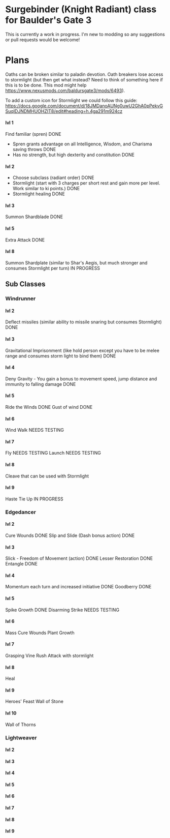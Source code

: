 # Surgebinder (Knight Radiant) class for Baulder's Gate 3
This is currently a work in progress. I'm new to modding so any suggestions or pull requests would be welcome!

# Plans
Oaths can be broken similar to paladin devotion. Oath breakers lose access to stormlight (but then get what instead? Need to think of something here if this is to be done. This mod might help https://www.nexusmods.com/baldursgate3/mods/6493).

To add a custom icon for Stormlight we could follow this guide: https://docs.google.com/document/d/18JMDanoAUNg0uwU2GhA0pPekvGSuqIDJNDMHUOHZIT8/edit#heading=h.4ga291m924cz

#### lvl 1
Find familiar (spren) DONE
* Spren grants advantage on all Intelligence, Wisdom, and Charisma saving throws DONE
* Has no strength, but high dexterity and constitution DONE

#### lvl 2
* Choose subclass (radiant order) DONE
* Stormlight (start with 3 charges per short rest and gain more per level. Work similar to ki points.) DONE
* Stormlight healing DONE

#### lvl 3
Summon Shardblade DONE

#### lvl 5
Extra Attack DONE

#### lvl 8
Summon Shardplate (similar to Shar's Aegis, but much stronger and consumes Stormlight per turn) IN PROGRESS

## Sub Classes
### Windrunner
#### lvl 2
Deflect missiles (similar ability to missile snaring but consumes Stormlight) DONE

#### lvl 3
Gravitational Imprisonment (like hold person except you have to be melee range and consumes storm light to bind them) DONE

#### lvl 4
Deny Gravity - You gain a bonus to movement speed, jump distance and immunity to falling damage DONE

#### lvl 5
Ride the Winds DONE
Gust of wind DONE

#### lvl 6
Wind Walk NEEDS TESTING

#### lvl 7
Fly NEEDS TESTING
Launch NEEDS TESTING

#### lvl 8
Cleave that can be used with Stormlight

#### lvl 9
Haste
Tie Up IN PROGRESS

### Edgedancer
#### lvl 2
Cure Wounds DONE
Slip and Slide (Dash bonus action) DONE

#### lvl 3
Slick - Freedom of Movement (action) DONE
Lesser Restoration DONE
Entangle DONE

#### lvl 4
Momentum each turn and increased initiative DONE
Goodberry DONE

#### lvl 5
Spike Growth DONE
Disarming Strike NEEDS TESTING

#### lvl 6
Mass Cure Wounds
Plant Growth

#### lvl 7
Grasping Vine
Rush Attack with stormlight

#### lvl 8
Heal

#### lvl 9
Heroes' Feast
Wall of Stone

#### lvl 10
Wall of Thorns

### Lightweaver
#### lvl 2

#### lvl 3

#### lvl 4

#### lvl 5

#### lvl 6

#### lvl 7

#### lvl 8

#### lvl 9